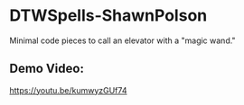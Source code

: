 # DTWSpells-ShawnPolson
Minimal code pieces to call an elevator with a "magic wand."

## Demo Video:
https://youtu.be/kumwyzGUf74
